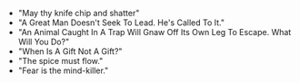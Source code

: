 - "May thy knife chip and shatter"
- "A Great Man Doesn't Seek To Lead. He's Called To It." 
- "An Animal Caught In A Trap Will Gnaw Off Its Own Leg To Escape. What Will You Do?" 
- "When Is A Gift Not A Gift?"
- "The spice must flow."
- "Fear is the mind-killer."
